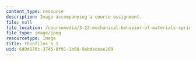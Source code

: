 ```yaml
---
content_type: resource
description: Image accompanying a course assignment.
file: null
file_location: /coursemedia/3-22-mechanical-behavior-of-materials-spring-2008/6d9d876c37458f911a509abdaceae269_thinfilms_5_1.jpg
file_type: image/jpeg
resourcetype: Image
title: thinfilms_5_1
uid: 6d9d876c-3745-8f91-1a50-9abdaceae269
---
```

